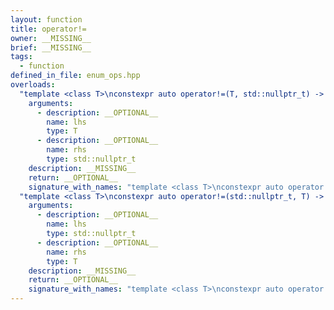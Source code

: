 ```yaml
---
layout: function
title: operator!=
owner: __MISSING__
brief: __MISSING__
tags:
  - function
defined_in_file: enum_ops.hpp
overloads:
  "template <class T>\nconstexpr auto operator!=(T, std::nullptr_t) -> stlab::implementation::enable_if_bitmask_or_arithmetic<T, bool>":
    arguments:
      - description: __OPTIONAL__
        name: lhs
        type: T
      - description: __OPTIONAL__
        name: rhs
        type: std::nullptr_t
    description: __MISSING__
    return: __OPTIONAL__
    signature_with_names: "template <class T>\nconstexpr auto operator!=(T lhs, std::nullptr_t rhs) -> stlab::implementation::enable_if_bitmask_or_arithmetic<T, bool>"
  "template <class T>\nconstexpr auto operator!=(std::nullptr_t, T) -> stlab::implementation::enable_if_bitmask_or_arithmetic<T, bool>":
    arguments:
      - description: __OPTIONAL__
        name: lhs
        type: std::nullptr_t
      - description: __OPTIONAL__
        name: rhs
        type: T
    description: __MISSING__
    return: __OPTIONAL__
    signature_with_names: "template <class T>\nconstexpr auto operator!=(std::nullptr_t lhs, T rhs) -> stlab::implementation::enable_if_bitmask_or_arithmetic<T, bool>"
---
```

